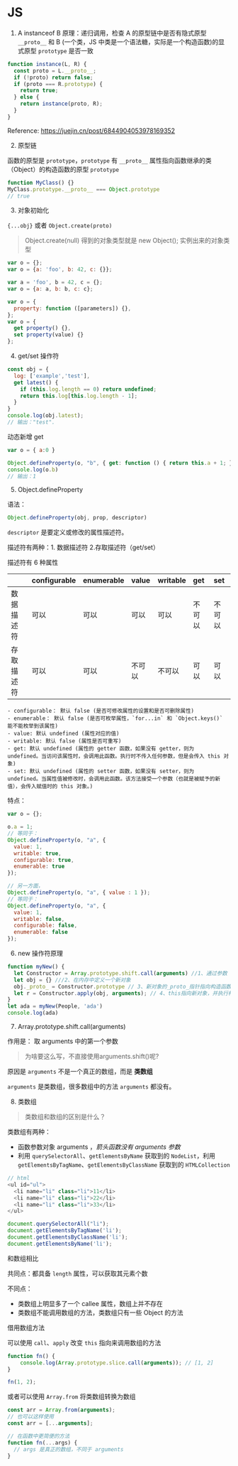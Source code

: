 # JS

1. A instanceof B 原理：递归调用，检查 A 的原型链中是否有隐式原型 `__proto__` 和 B (一个类，JS 中类是一个语法糖，实际是一个构造函数)的显式原型 `prototype` 是否一致

```js
function instance(L, R) {
  const proto = L.__proto__;
  if (!proto) return false;
  if (proto === R.prototype) {
    return true;
  } else {
    return instance(proto, R);
  }
}
```

Reference: https://juejin.cn/post/6844904053978169352

2. 原型链

函数的原型是 `prototype`，`prototype` 有 `__proto__` 属性指向函数继承的类（Object）的构造函数的原型 `prototype`

```js
function MyClass() {}
MyClass.prototype.__proto__ === Object.prototype
// true
```

3. 对象初始化

`{...obj}` 或者 `Object.create(proto)`

> Object.create(null) 得到的对象类型就是 new Object(); 实例出来的对象类型

```js
var o = {};
var o = {a: 'foo', b: 42, c: {}};

var a = 'foo', b = 42, c = {};
var o = {a: a, b: b, c: c};

var o = {
  property: function ([parameters]) {},
};
var o = {
  get property() {},
  set property(value) {}
};
```

4. get/set 操作符

```js
const obj = {
  log: ['example','test'],
  get latest() {
    if (this.log.length == 0) return undefined;
    return this.log[this.log.length - 1];
  }
}
console.log(obj.latest); 
// 输出："test".
```

动态新增 get

```js
var o = { a:0 }

Object.defineProperty(o, "b", { get: function () { return this.a + 1; } });
console.log(o.b) 
// 输出：1
```

5. Object.defineProperty

语法： 
```js
Object.defineProperty(obj, prop, descriptor)
```
`descriptor` 是要定义或修改的属性描述符。

描述符有两种：1. 数据描述符 2.存取描述符（get/set）

描述符有 6 种属性

||configurable|	enumerable|	value|	writable|	get|	set|
|:--|:--|:--|:--|:--|:--|:--|
|数据描述符|	可以|	可以|	可以	|可以	|不可以|	不可以|
|存取描述符|	可以|	可以|	不可以|	不可以|	可以|	可以|

```
- configurable： 默认 false (是否可修改属性的设置和是否可删除属性)
- enumerable： 默认 false (是否可枚举属性，`for...in` 和 `Object.keys()` 能不能枚举到该属性)
- value: 默认 undefined (属性对应的值)
- writable: 默认 false (属性是否可重写)
- get: 默认 undefined (属性的 getter 函数，如果没有 getter，则为 undefined。当访问该属性时，会调用此函数。执行时不传入任何参数，但是会传入 this 对象)
- set: 默认 undefined (属性的 setter 函数，如果没有 setter，则为 undefined。当属性值被修改时，会调用此函数。该方法接受一个参数（也就是被赋予的新值），会传入赋值时的 this 对象。)
```

特点：
```js
var o = {};

o.a = 1;
// 等同于：
Object.defineProperty(o, "a", {
  value: 1,
  writable: true,
  configurable: true,
  enumerable: true
});

// 另一方面，
Object.defineProperty(o, "a", { value : 1 });
// 等同于：
Object.defineProperty(o, "a", {
  value: 1,
  writable: false,
  configurable: false,
  enumerable: false
});
```

6. new 操作符原理

```js
function myNew() {
  let Constructor = Array.prototype.shift.call(arguments) //1、通过参数 shift方法取到 Constructor
  let obj = {} ///2、在内存中定义一个新对象
  obj._proto_ = Constructor.prototype // 3、新对象的_proto_指针指向构造函数的prototype属性
  let r = Constructor.apply(obj, arguments); // 4、this指向新对象，并执行构造函数代码
}
let ada = myNew(People, 'ada')
console.log(ada)
```

7. Array.prototype.shift.call(arguments)

作用是： 取 arguments 中的第一个参数 

> 为啥要这么写，不直接使用arguments.shift()呢?

原因是 `arguments` 不是一个真正的数组，而是 **类数组**

`arguments` 是类数组，很多数组中的方法 `arguments` 都没有。

8. 类数组

> 类数组和数组的区别是什么？

类数组有两种：
- 函数参数对象 arguments ，*箭头函数没有 arguments 参数*
- 利用 `querySelectorAll`、`getElementsByName` 获取到的 `NodeList`，利用 `getElementsByTagName`、`getElementsByClassName` 获取到的 `HTMLCollection`

```js
// html
<ul id="ul">
  <li name="li" class="li">11</li>
  <li name="li" class="li">22</li>
  <li name="li" class="li">33</li>
</ul>

document.querySelectorAll("li");
document.getElementsByTagName('li');
document.getElementsByClassName('li');
document.getElementsByName('li');
```

和数组相比

共同点：都具备 `length` 属性，可以获取其元素个数

不同点：
- 类数组上明显多了一个 callee 属性，数组上并不存在
- 类数组不能调用数组的方法，类数组只有一些 Object 的方法

借用数组方法

可以使用 `call`、`apply` 改变 `this` 指向来调用数组的方法
```js
function fn() {
	console.log(Array.prototype.slice.call(arguments)); // [1, 2]
}

fn(1, 2);
```
或者可以使用 `Array.from` 将类数组转换为数组
```js
const arr = Array.from(arguments);
// 也可以这样使用
const arr = [...arguments];

// 在函数中更简便的方法
function fn(...args) {
  // args 是真正的数组，不同于 arguments
}
```

